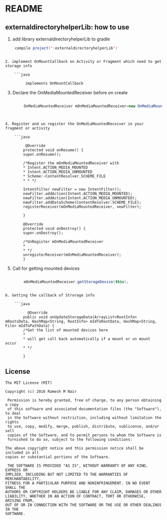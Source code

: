 # README #

externaldirectoryhelperLib: how to use
------------------------

1. add library externaldirectoryhelperLib to gradle
  
    ```java
     compile project(':externaldirectoryhelperLib')
```

2. implement OnMountCallback on Activity or Fragment which need to get storage info
  
    ```java

         implements OnMountCallback
```

3. Declare the OnMediaMountedReceiver before on create
  
    ```java

         OnMediaMountedReceiver mOnMediaMountedReceiver=new OnMediaMountedReceiver(this);
```


4. Register and un register the OnMediaMountedReceiver in your fragment or activity
  
    ```java

         @Override
        protected void onResume() {
        super.onResume();

        /*Register the mOnMediaMountedReceiver with
        * Intent.ACTION_MEDIA_MOUNTED
        * Intent.ACTION_MEDIA_UNMOUNTED
        * Scheme:-ContentResolver.SCHEME_FILE
        * * */

        IntentFilter newFilter = new IntentFilter();
        newFilter.addAction(Intent.ACTION_MEDIA_MOUNTED);
        newFilter.addAction(Intent.ACTION_MEDIA_UNMOUNTED);
        newFilter.addDataScheme(ContentResolver.SCHEME_FILE);
        registerReceiver(mOnMediaMountedReceiver, newFilter);

        }

        @Override
        protected void onDestroy() {
        super.onDestroy();

        /*UnRegister mOnMediaMountedReceiver
        *
        * */
        unregisterReceiver(mOnMediaMountedReceiver);
        }
```


5. Call for getting mounted devices
  
    ```java

         mOnMediaMountedReceiver.getStorageDevice(this);
```

6. Getting the callback of Strorage info
  
    ```java

          @Override
        public void onUpdateStorageData(ArrayList<RootInfo> mRootsData, HashMap<String, RootInfo> mIdToRootData, HashMap<String, File> mIdToPathData) {
        /*Get the list of mounted devices here
        *
        * will get call back automatically if a mount or un mount occur
        * */

        }
```




## License

    The MIT License (MIT)

    Copyright (c) 2016 Ramesh M Nair
 
     Permission is hereby granted, free of charge, to any person obtaining a copy
     of this software and associated documentation files (the "Software"), to deal
     in the Software without restriction, including without limitation the rights
     to use, copy, modify, merge, publish, distribute, sublicense, and/or sell
     copies of the Software, and to permit persons to whom the Software is
     furnished to do so, subject to the following conditions:

    The above copyright notice and this permission notice shall be included in all
    copies or substantial portions of the Software.

     THE SOFTWARE IS PROVIDED "AS IS", WITHOUT WARRANTY OF ANY KIND, EXPRESS OR
    IMPLIED, INCLUDING BUT NOT LIMITED TO THE WARRANTIES OF MERCHANTABILITY,
    FITNESS FOR A PARTICULAR PURPOSE AND NONINFRINGEMENT. IN NO EVENT SHALL THE
    AUTHORS OR COPYRIGHT HOLDERS BE LIABLE FOR ANY CLAIM, DAMAGES OR OTHER
    LIABILITY, WHETHER IN AN ACTION OF CONTRACT, TORT OR OTHERWISE, ARISING FROM,
    OUT OF OR IN CONNECTION WITH THE SOFTWARE OR THE USE OR OTHER DEALINGS IN THE
    SOFTWARE.


        







